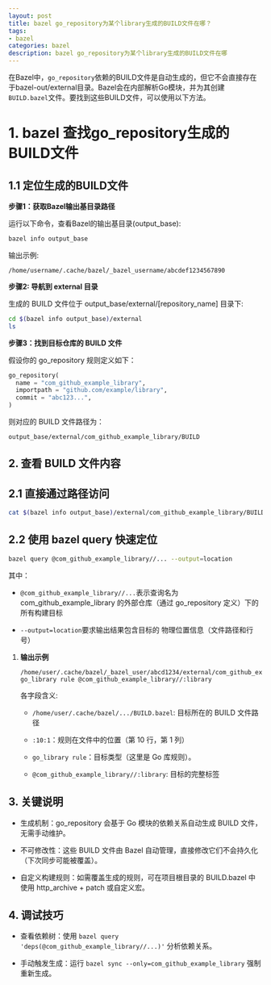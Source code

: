 ```yaml
---
layout: post
title: bazel go_repository为某个library生成的BUILD文件在哪？
tags:
- bazel
categories: bazel
description: bazel go_repository为某个library生成的BUILD文件在哪
---
```


在Bazel中，`go_repository`依赖的BUILD文件是自动生成的，但它不会直接存在于bazel-out/external目录。Bazel会在内部解析Go模块，并为其创建`BUILD.bazel`文件。要找到这些BUILD文件，可以使用以下方法。


<!-- more -->


# 1. bazel 查找go_repository生成的BUILD文件

## 1.1 定位生成的BUILD文件

**步骤1：获取Bazel输出基目录路径**

  运行以下命令，查看Bazel的输出基目录(output_base):

  ```bash
  bazel info output_base
  ```

  输出示例:

  ```text
  /home/username/.cache/bazel/_bazel_username/abcdef1234567890
  ```

**步骤2: 导航到 external 目录**

  生成的 BUILD 文件位于 output_base/external/[repository_name] 目录下:

  ```bash
  cd $(bazel info output_base)/external
  ls
  ```

**步骤3：找到目标仓库的 BUILD 文件**

  假设你的 go_repository 规则定义如下：

  ```python
  go_repository(
    name = "com_github_example_library",
    importpath = "github.com/example/library",
    commit = "abc123...",
  )
  ```
  
  则对应的 BUILD 文件路径为：

  ```text
  output_base/external/com_github_example_library/BUILD
  ```

## 2. 查看 BUILD 文件内容

## 2.1 直接通过路径访问

```bash
cat $(bazel info output_base)/external/com_github_example_library/BUILD
```

## 2.2 使用 bazel query 快速定位

```bash
bazel query @com_github_example_library//... --output=location
```

其中：

- `@com_github_example_library//...`表示查询名为 com_github_example_library 的外部仓库（通过 go_repository 定义）下的 所有构建目标

- `--output=location`要求输出结果包含目标的 物理位置信息（文件路径和行号）

1. **输出示例**

    ```text
    /home/user/.cache/bazel/_bazel_user/abcd1234/external/com_github_example_library/BUILD.bazel:10:1: go_library rule @com_github_example_library//:library
    ```

    各字段含义:

    - `/home/user/.cache/bazel/.../BUILD.bazel`: 目标所在的 BUILD 文件路径

    - `:10:1`：规则在文件中的位置（第 10 行，第 1 列）

    - `go_library rule`：目标类型（这里是 Go 库规则）。

    - `@com_github_example_library//:library`: 目标的完整标签


## 3. 关键说明

- 生成机制：go_repository 会基于 Go 模块的依赖关系自动生成 BUILD 文件，无需手动维护。

- 不可修改性：这些 BUILD 文件由 Bazel 自动管理，直接修改它们不会持久化（下次同步可能被覆盖）。

- 自定义构建规则：如需覆盖生成的规则，可在项目根目录的 BUILD.bazel 中使用 http_archive + patch 或自定义宏。

## 4. 调试技巧

- 查看依赖树：使用 `bazel query 'deps(@com_github_example_library//...)'` 分析依赖关系。

- 手动触发生成：运行 `bazel sync --only=com_github_example_library` 强制重新生成。
